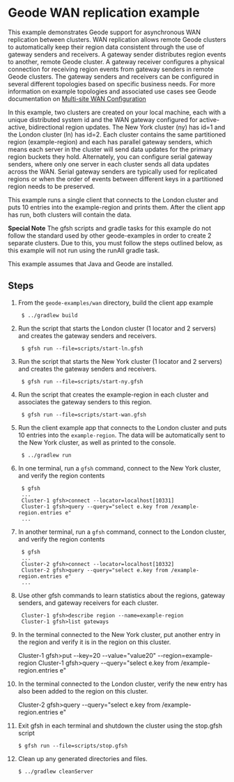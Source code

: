 <!--
Licensed to the Apache Software Foundation (ASF) under one or more
contributor license agreements.  See the NOTICE file distributed with
this work for additional information regarding copyright ownership.
The ASF licenses this file to You under the Apache License, Version 2.0
(the "License"); you may not use this file except in compliance with
the License.  You may obtain a copy of the License at

     http://www.apache.org/licenses/LICENSE-2.0

Unless required by applicable law or agreed to in writing, software
distributed under the License is distributed on an "AS IS" BASIS,
WITHOUT WARRANTIES OR CONDITIONS OF ANY KIND, either express or implied.
See the License for the specific language governing permissions and
limitations under the License.
-->

# Geode WAN replication example

This example demonstrates Geode support for asynchronous WAN 
replication between clusters.  WAN replication allows remote Geode 
clusters to automatically keep their region data consistent through
the use of gateway senders and receivers. A gateway sender distributes 
region events to another, remote Geode cluster. A gateway receiver 
configures a physical connection for receiving region events from 
gateway senders in remote Geode clusters. The gateway senders and 
receivers can be configured in several different topologies based on 
specific business needs. For more information on example topologies 
and associated use cases see Geode documentation on 
[Multi-site WAN Configuration](http://geode.apache.org/docs/guide/topologies_and_comm/multi_site_configuration/chapter_overview.html)

In this example, two clusters are created on your local machine, each
with a unique distributed system id and the WAN gateway configured
for active-active, bidirectional region updates. The New York cluster (ny) 
has id=1 and the London cluster (ln) has id=2. Each cluster contains the same 
partitioned region (example-region) and each has parallel gateway senders, 
which means each server in the cluster will send data updates for 
the primary region buckets they hold.  Alternately, you can configure 
serial gateway senders, where only one server in each cluster sends all data 
updates across the WAN. Serial gateway senders are typically used for 
replicated regions or when the order of events between different keys in
a partitioned region needs to be preserved.

This example runs a single client that connects to the London cluster and 
puts 10 entries into the example-region and prints them.  After the client
app has run, both clusters will contain the data.

**Special Note**
The gfsh scripts and gradle tasks for this example do not follow the standard
used by other geode-examples in order to create 2 separate clusters. Due to
this, you must follow the steps outlined below, as this example will not
run using the runAll gradle task.

This example assumes that Java and Geode are installed.

## Steps

1. From the `geode-examples/wan` directory, build the client app example 

        $ ../gradlew build

2. Run the script that starts the London cluster (1 locator and 2 servers) and
   creates the gateway senders and receivers.  

        $ gfsh run --file=scripts/start-ln.gfsh

3. Run the script that starts the New York cluster (1 locator and 2 servers) and
   creates the gateway senders and receivers.  

        $ gfsh run --file=scripts/start-ny.gfsh

4. Run the script that creates the example-region in each cluster and associates the 
   gateway senders to this region.

        $ gfsh run --file=scripts/start-wan.gfsh

5. Run the client example app that connects to the London cluster and puts 10 entries 
into the `example-region`. The data will be automatically sent to the New York cluster,
as well as printed to the console.

        $ ../gradlew run

6. In one terminal, run a `gfsh` command, connect to the New York cluster, and verify
   the region contents

        $ gfsh
        ...
        Cluster-1 gfsh>connect --locator=localhost[10331]
        Cluster-1 gfsh>query --query="select e.key from /example-region.entries e"
        ...

7. In another terminal, run a `gfsh` command, connect to the London cluster, and verify
   the region contents

        $ gfsh
        ...
        Cluster-2 gfsh>connect --locator=localhost[10332]
        Cluster-2 gfsh>query --query="select e.key from /example-region.entries e"
        ...

8. Use other gfsh commands to learn statistics about the regions, gateway senders,
   and gateway receivers for each cluster.

        Cluster-1 gfsh>describe region --name=example-region
        Cluster-1 gfsh>list gateways

9. In the terminal connected to the New York cluster, put another entry in the region 
   and verify it is in the region on this cluster.

   	Cluster-1 gfsh>put --key=20 --value="value20" --region=example-region
   	Cluster-1 gfsh>query --query="select e.key from /example-region.entries e"

10. In the terminal connected to the London cluster, verify the new entry has also 
    been added to the region on this cluster.

   	Cluster-2 gfsh>query --query="select e.key from /example-region.entries e"

11. Exit gfsh in each terminal and shutdown the cluster using the stop.gfsh script
 
        $ gfsh run --file=scripts/stop.gfsh

12. Clean up any generated directories and files.

    	$ ../gradlew cleanServer

